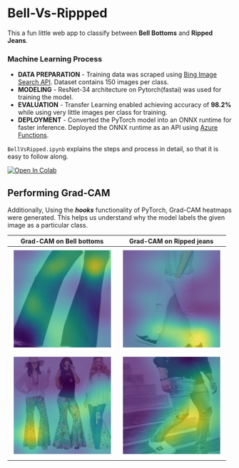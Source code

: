 # Bell-Vs-Rippped

This a fun little web app to classify between **Bell Bottoms** and **Ripped Jeans**. 


### Machine Learning Process
- **DATA PREPARATION** - Training data was scraped using [Bing Image Search API](https://azure.microsoft.com/en-in/try/cognitive-services/?api=search-api-v7). Dataset contains 150 images per class.
- **MODELING** - ResNet-34 architecture on Pytorch(fastai) was used for training the model. 
- **EVALUATION** - Transfer Learning enabled achieving accuracy of **98.2%** while using very little images per class for training. 
- **DEPLOYMENT** - Converted the PyTorch model into an ONNX runtime for faster inference. Deployed the ONNX runtime as an API using [Azure Functions](https://azure.microsoft.com/en-in/services/functions/).

`BellVsRipped.ipynb` explains the steps and process in detail, so that it is easy to follow along. 

[![Open In Colab](https://colab.research.google.com/assets/colab-badge.svg)](https://colab.research.google.com/github/AdityaG09/Bell-bottoms-or-Ripped-jeans/blob/main/bell_bottom_or_ripped.ipynb)  

## Performing Grad-CAM 
Additionally, Using the ***hooks*** functionality of PyTorch, Grad-CAM heatmaps were generated. This helps us understand why the model labels the given image as a particular class. 

| Grad-CAM on Bell bottoms | Grad-CAM on Ripped jeans |
| ----------- | ----------- |
| <img width="100%" src="https://github.com/AdityaG09/Bell-bottoms-or-Ripped-jeans/blob/main/heatmap_images/bell_bottom_sartorial.png"> | <img width="100%" src="https://github.com/AdityaG09/Bell-bottoms-or-Ripped-jeans/blob/main/heatmap_images/best_ripped_jean_casual.png"> |
| <img width="100%" src="https://github.com/AdityaG09/Bell-bottoms-or-Ripped-jeans/blob/main/heatmap_images/bell_bottom_women.png"> | <img width="100%" src="https://github.com/AdityaG09/Bell-bottoms-or-Ripped-jeans/blob/main/heatmap_images/ripped_jeans_rough.png"> 


